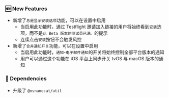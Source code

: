 ### 🆕 New Features
  * 新增了`总是显示安装选项`功能，可以在设置中启用
    * 当启用此功能时，通过 Testflight 邀请加入链接的用户将始终看到`安装`选项，而不是`此 Beta 版本的测试员已满。`的提示
    * 连续点击`安装`按钮不会触发风控
  * 新增了`合并通知开关`功能，可以在设置中启用
    * 当启用此功能时，`通知`-`电子邮件通知`的开关将始终控制全部平台版本的通知
    * 用户可以通过这个功能在 iOS 平台上同步开关 tvOS 与 macOS 版本的通知

### 🔣 Dependencies
  * 升级了 `@nsnanocat/util`
